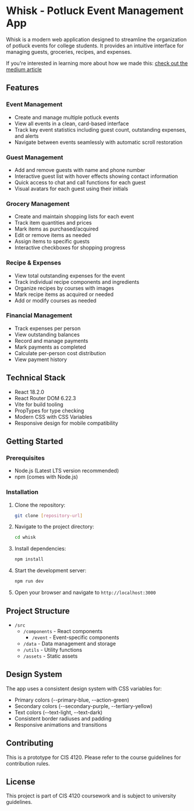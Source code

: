 # Whisk - Potluck Event Management App

Whisk is a modern web application designed to streamline the organization of potluck events for college students. It provides an intuitive interface for managing guests, groceries, recipes, and expenses.

If you're interested in learning more about how we made this: 
[check out the medium article](https://medium.com/@sroling17/introducing-whisk-b86a2e839f73)

## Features

### Event Management

- Create and manage multiple potluck events
- View all events in a clean, card-based interface
- Track key event statistics including guest count, outstanding expenses, and alerts
- Navigate between events seamlessly with automatic scroll restoration

### Guest Management

- Add and remove guests with name and phone number
- Interactive guest list with hover effects showing contact information
- Quick access to chat and call functions for each guest
- Visual avatars for each guest using their initials

### Grocery Management

- Create and maintain shopping lists for each event
- Track item quantities and prices
- Mark items as purchased/acquired
- Edit or remove items as needed
- Assign items to specific guests
- Interactive checkboxes for shopping progress

### Recipe & Expenses

- View total outstanding expenses for the event
- Track individual recipe components and ingredients
- Organize recipes by courses with images
- Mark recipe items as acquired or needed
- Add or modify courses as needed

### Financial Management

- Track expenses per person
- View outstanding balances
- Record and manage payments
- Mark payments as completed
- Calculate per-person cost distribution
- View payment history

## Technical Stack

- React 18.2.0
- React Router DOM 6.22.3
- Vite for build tooling
- PropTypes for type checking
- Modern CSS with CSS Variables
- Responsive design for mobile compatibility

## Getting Started

### Prerequisites

- Node.js (Latest LTS version recommended)
- npm (comes with Node.js)

### Installation

1. Clone the repository:

   ```bash
   git clone [repository-url]
   ```

2. Navigate to the project directory:

   ```bash
   cd whisk
   ```

3. Install dependencies:

   ```bash
   npm install
   ```

4. Start the development server:

   ```bash
   npm run dev
   ```

5. Open your browser and navigate to `http://localhost:3000`

## Project Structure

- `/src`
  - `/components` - React components
    - `/event` - Event-specific components
  - `/data` - Data management and storage
  - `/utils` - Utility functions
  - `/assets` - Static assets

## Design System

The app uses a consistent design system with CSS variables for:

- Primary colors (--primary-blue, --action-green)
- Secondary colors (--secondary-purple, --tertiary-yellow)
- Text colors (--text-light, --text-dark)
- Consistent border radiuses and padding
- Responsive animations and transitions

## Contributing

This is a prototype for CIS 4120. Please refer to the course guidelines for contribution rules.

## License

This project is part of CIS 4120 coursework and is subject to university guidelines.

